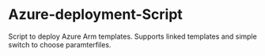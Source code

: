 # Azure-deployment-Script
Script to deploy Azure Arm templates. Supports linked templates and simple switch to choose paramterfiles.
